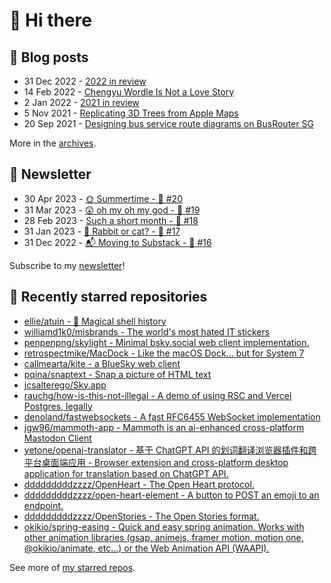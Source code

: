 # 👋 Hi there

## 📝 Blog posts

<!-- feed start -->
- 31 Dec 2022 - [2022 in review](https://cheeaun.com/blog/2022/12/2022-in-review/)
- 14 Feb 2022 - [Chengyu Wordle Is Not a Love Story](https://cheeaun.com/blog/2022/02/chengyu-wordle-is-not-a-love-story/)
- 2 Jan 2022 - [2021 in review](https://cheeaun.com/blog/2022/01/2021-in-review/)
- 5 Nov 2021 - [Replicating 3D Trees from Apple Maps](https://cheeaun.com/blog/2021/11/replicating-3d-trees-apple-maps/)
- 20 Sep 2021 - [Designing bus service route diagrams on BusRouter SG](https://cheeaun.com/blog/2021/09/bus-service-route-diagrams-busrouter-sg/)
<!-- feed end -->

More in the [archives](https://cheeaun.com/blog/archives/).

## 📰 Newsletter

<!-- newsletter start -->
- 30 Apr 2023 - [🌞 Summertime - 🥫 #20](https://cheeaun.substack.com/p/summertime-20)
- 31 Mar 2023 - [😲 oh my oh my god - 🥫 #19](https://cheeaun.substack.com/p/oh-my-oh-my-god-19)
- 28 Feb 2023 - [Such a short month - 🥫 #18](https://cheeaun.substack.com/p/such-a-short-month-18)
- 31 Jan 2023 - [🧧 Rabbit or cat? - 🥫 #17](https://cheeaun.substack.com/p/rabbit-or-cat-17)
- 31 Dec 2022 - [📬 Moving to Substack - 🥫 #16](https://cheeaun.substack.com/p/moving-to-substack-16)
<!-- newsletter end -->

Subscribe to my [newsletter](https://cheeaun.substack.com/)!

## 🌟 Recently starred repositories

<!-- starred repos start -->
- [ellie/atuin - 🐢 Magical shell history](https://github.com/ellie/atuin)
- [williamd1k0/misbrands - The world's most hated IT stickers](https://github.com/williamd1k0/misbrands)
- [penpenpng/skylight - Minimal bsky.social web client implementation.](https://github.com/penpenpng/skylight)
- [retrospectmike/MacDock - Like the macOS Dock... but for System 7](https://github.com/retrospectmike/MacDock)
- [callmearta/kite - a BlueSky web client](https://github.com/callmearta/kite)
- [pqina/snaptext - Snap a picture of HTML text](https://github.com/pqina/snaptext)
- [jcsalterego/Sky.app](https://github.com/jcsalterego/Sky.app)
- [rauchg/how-is-this-not-illegal - A demo of using RSC and Vercel Postgres, legally](https://github.com/rauchg/how-is-this-not-illegal)
- [denoland/fastwebsockets - A fast RFC6455 WebSocket implementation](https://github.com/denoland/fastwebsockets)
- [jgw96/mammoth-app - Mammoth is an ai-enhanced cross-platform Mastodon Client](https://github.com/jgw96/mammoth-app)
- [yetone/openai-translator - 基于 ChatGPT API 的划词翻译浏览器插件和跨平台桌面端应用    -    Browser extension and cross-platform desktop application for translation based on ChatGPT API.](https://github.com/yetone/openai-translator)
- [dddddddddzzzz/OpenHeart - The Open Heart protocol.](https://github.com/dddddddddzzzz/OpenHeart)
- [dddddddddzzzz/open-heart-element - A button to POST an emoji to an endpoint.](https://github.com/dddddddddzzzz/open-heart-element)
- [dddddddddzzzz/OpenStories - The Open Stories format.](https://github.com/dddddddddzzzz/OpenStories)
- [okikio/spring-easing - Quick and easy spring animation. Works with other animation libraries (gsap, animejs, framer motion, motion one, @okikio/animate, etc...)  or the Web Animation API (WAAPI).](https://github.com/okikio/spring-easing)
<!-- starred repos end -->

See more of [my starred repos](https://github.com/stars/cheeaun/).
